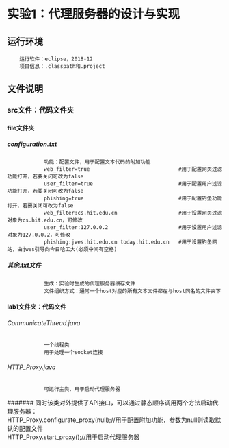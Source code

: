 # 实验1：代理服务器的设计与实现
##  运行环境
        运行软件：eclipse，2018-12  
        项目信息：.classpath和.project  
##  文件说明
###     src文件：代码文件夹
####        file文件夹
#####           configuration.txt
                功能：配置文件，用于配置文本代码的附加功能  
                web_filter=true                             #用于配置网页过滤功能打开，若要关闭可改为false  
                user_filter=true                            #用于配置用户过滤功能打开，若要关闭可改为false  
                phishing=true                               #用于配置钓鱼功能打开，若要关闭可改为false  
                web_filter:cs.hit.edu.cn                    #用于设置网页过滤对象为cs.hit.edu.cn，可修改  
                user_filter:127.0.0.2                       #用于设置用户过滤对象为127.0.0.2，可修改  
                phishing:jwes.hit.edu.cn today.hit.edu.cn   #用于设置钓鱼网站，由jwes引导向今日哈工大(必须中间有空格)  
#####           其余.txt文件  
                生成：实验时生成的代理服务器缓存文件  
                文件组织方式：通常一个host对应的所有文本文件都在与host同名的文件夹下  
####        lab1文件夹：代码文件
######          CommunicateThread.java
                一个线程类  
                用于处理一个socket连接  
######          HTTP_Proxy.java  
                可运行主类，用于启动代理服务器  
#######                 同时该类对外提供了API接口，可以通过静态顺序调用两个方法启动代理服务器：  
                    HTTP_Proxy.configurate_proxy(null);//用于配置附加功能，参数为null则读取默认的配置文件  
                    HTTP_Proxy.start_proxy();//用于启动代理服务器  